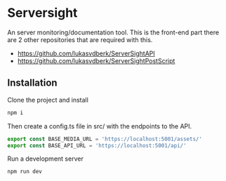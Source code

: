 # Serversight
An server monitoring/documentation tool. This is the front-end part there are 2 other repositories that are required with this.

- https://github.com/lukasvdberk/ServerSightAPI
- https://github.com/lukasvdberk/ServerSightPostScript

## Installation
Clone the project and install

```bash
npm i
```
Then create a config.ts file in src/ with the endpoints to the API.
```ts
export const BASE_MEDIA_URL = 'https://localhost:5001/assets/'
export const BASE_API_URL = 'https://localhost:5001/api/'
```

Run a development server
```bash
npm run dev
```
